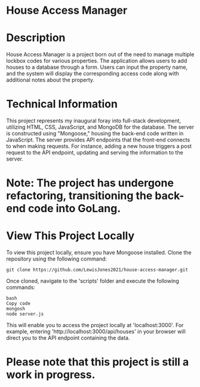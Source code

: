 
# House Access Manager

# Description
House Access Manager is a project born out of the need to manage multiple lockbox codes for various properties. The application allows users to add houses to a database through a form. Users can input the property name, and the system will display the corresponding access code along with additional notes about the property.

# Technical Information
This project represents my inaugural foray into full-stack development, utilizing HTML, CSS, JavaScript, and MongoDB for the database. The server is constructed using "Mongoose," housing the back-end code written in JavaScript. The server provides API endpoints that the front-end connects to when making requests. For instance, adding a new house triggers a post request to the API endpoint, updating and serving the information to the server.

# Note: The project has undergone refactoring, transitioning the back-end code into GoLang.

# View This Project Locally
To view this project locally, ensure you have Mongoose installed. Clone the repository using the following command:

```
git clone https://github.com/LewisJones2021/house-access-manager.git
```
Once cloned, navigate to the 'scripts' folder and execute the following commands:

```
bash
Copy code
mongosh
node server.js
```
This will enable you to access the project locally at 'localhost:3000'. For example, entering 'http://localhost:3000/api/houses' in your browser will direct you to the API endpoint containing the data.

# Please note that this project is still a work in progress.





